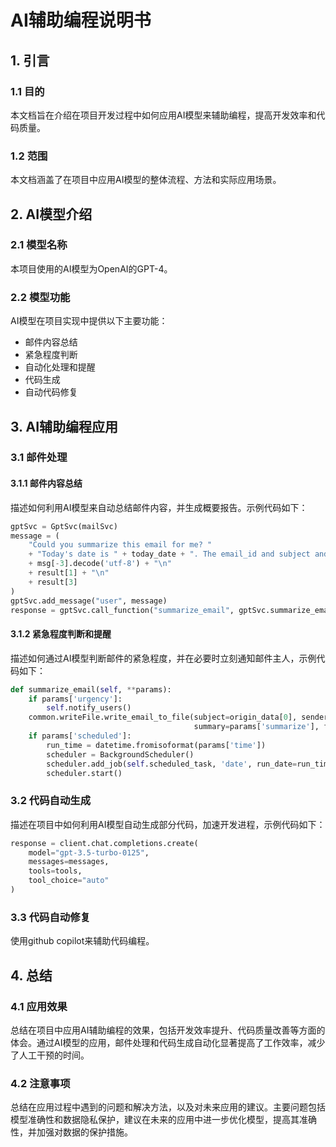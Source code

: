 # AI辅助编程说明书

## 1. 引言

### 1.1 目的

本文档旨在介绍在项目开发过程中如何应用AI模型来辅助编程，提高开发效率和代码质量。

### 1.2 范围

本文档涵盖了在项目中应用AI模型的整体流程、方法和实际应用场景。

## 2. AI模型介绍

### 2.1 模型名称

本项目使用的AI模型为OpenAI的GPT-4。

### 2.2 模型功能

AI模型在项目实现中提供以下主要功能：
- 邮件内容总结
- 紧急程度判断
- 自动化处理和提醒
- 代码生成
- 自动代码修复

## 3. AI辅助编程应用

### 3.1 邮件处理

#### 3.1.1 邮件内容总结

描述如何利用AI模型来自动总结邮件内容，并生成概要报告。示例代码如下：

```python
gptSvc = GptSvc(mailSvc)
message = (
    "Could you summarize this email for me? "
    + "Today's date is " + today_date + ". The email_id and subject and the content is: "
    + msg[-3].decode('utf-8') + "\n"
    + result[1] + "\n"
    + result[3]
)
gptSvc.add_message("user", message)
response = gptSvc.call_function("summarize_email", gptSvc.summarize_email)
```

#### 3.1.2 紧急程度判断和提醒

描述如何通过AI模型判断邮件的紧急程度，并在必要时立刻通知邮件主人，示例代码如下：

```python
def summarize_email(self, **params):
    if params['urgency']:
        self.notify_users()
    common.writeFile.write_email_to_file(subject=origin_data[0], sender=origin_data[1], date=origin_data[2],
                                         summary=params['summarize'], file_path=app_config.content_file_path)
    if params['scheduled']:
        run_time = datetime.fromisoformat(params['time'])
        scheduler = BackgroundScheduler()
        scheduler.add_job(self.scheduled_task, 'date', run_date=run_time)
        scheduler.start()
```

### 3.2 代码自动生成

描述在项目中如何利用AI模型自动生成部分代码，加速开发进程，示例代码如下：

```python
response = client.chat.completions.create(
    model="gpt-3.5-turbo-0125",
    messages=messages,
    tools=tools,
    tool_choice="auto"
)
```

### 3.3 代码自动修复

使用github copilot来辅助代码编程。

## 4. 总结

### 4.1 应用效果

总结在项目中应用AI辅助编程的效果，包括开发效率提升、代码质量改善等方面的体会。通过AI模型的应用，邮件处理和代码生成自动化显著提高了工作效率，减少了人工干预的时间。

### 4.2 注意事项

总结在应用过程中遇到的问题和解决方法，以及对未来应用的建议。主要问题包括模型准确性和数据隐私保护，建议在未来的应用中进一步优化模型，提高其准确性，并加强对数据的保护措施。
